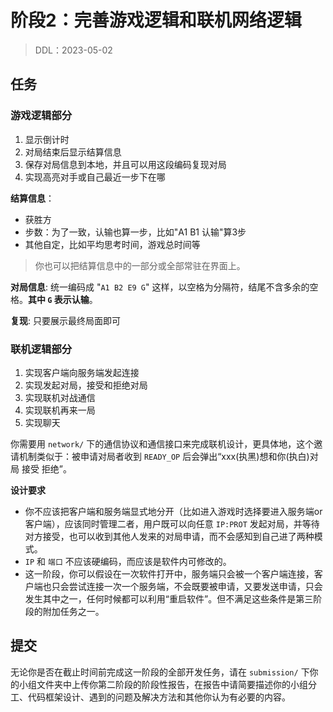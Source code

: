 # 阶段2：完善游戏逻辑和联机网络逻辑

> DDL：2023-05-02

## 任务

### 游戏逻辑部分

1. 显示倒计时
2. 对局结束后显示结算信息
3. 保存对局信息到本地，并且可以用这段编码复现对局
4. 实现高亮对手或自己最近一步下在哪

**结算信息**：
- 获胜方
- 步数：为了一致，认输也算一步，比如"A1 B1 认输"算3步
- 其他自定，比如平均思考时间，游戏总时间等

> 你也可以把结算信息中的一部分或全部常驻在界面上。

**对局信息**:
统一编码成 "`A1 B2 E9 G`" 这样，以空格为分隔符，结尾不含多余的空格。**其中 `G` 表示认输**。

**复现**: 只要展示最终局面即可

### 联机逻辑部分

1. 实现客户端向服务端发起连接
2. 实现发起对局，接受和拒绝对局
3. 实现联机对战通信
4. 实现联机再来一局
5. 实现聊天

你需要用 `network/` 下的通信协议和通信接口来完成联机设计，更具体地，这个邀请机制类似于：被申请对局者收到 `READY_OP` 后会弹出“xxx(执黑)想和你(执白)对局 接受 拒绝”。

**设计要求**

- 你不应该把客户端和服务端显式地分开（比如进入游戏时选择要进入服务端or客户端），应该同时管理二者，用户既可以向任意 `IP:PROT` 发起对局，并等待对方接受，也可以收到其他人发来的对局申请，而不会感知到自己进了两种模式。
- `IP` 和 `端口` 不应该硬编码，而应该是软件内可修改的。
- 这一阶段，你可以假设在一次软件打开中，服务端只会被一个客户端连接，客户端也只会尝试连接一次一个服务端，不会既要被申请，又要发送申请，只会发生其中之一，任何时候都可以利用“重启软件”。但不满足这些条件是第三阶段的附加任务之一。

## 提交

无论你是否在截止时间前完成这一阶段的全部开发任务，请在 `submission/` 下你的小组文件夹中上传你第二阶段的阶段性报告，在报告中请简要描述你的小组分工、代码框架设计、遇到的问题及解决方法和其他你认为有必要的内容。